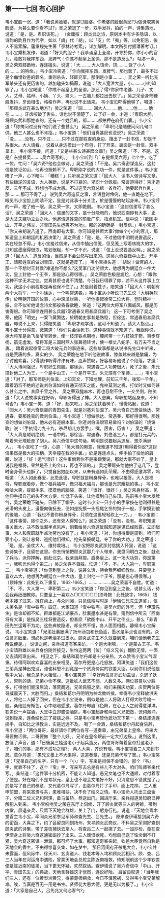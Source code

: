 ## 第一一七回 有心回护

韦小宝脸一沉，道：「我说黄脸婆，就是□脸婆。你老婆的脸很黄麽?为做诗取笑黄脸婆，为甚么要你看不过?」吴之荣退了一步，双手发抖，拍的一声，诗集落地，说道：「是，是。卑职该死。」
（金庸按：顾炎武之诗，原刻本中有许多隐语，以诗韵的韵目作为代字，如以「虞」代「胡」，以「支」代「夷」等，以免犯忌，後人不易索解。藩重规先生著「亭林诗考索」，详加解明。本文所引付据潘著考订。）
韦小宝乘机发作，喝道：「好大的胆子！我恭诵皇上圣谕，开导於你，你小小的官儿，竟敢对我摔东西，发脾气！你瞧不起皇上圣谕，那不是造反么?」
咕冬一声。吴之荣双膝跪地，连连磕头，说道：「大………大人饶命，饶………饶了小人的………的狗命。」韦小宝冷笑道：「你向我摔东西，发脾气，那也罢了，最多不过是个侮慢钦差的罪名，重则杀头，轻即充军，那倒是小事………」吴之荣一听比充军杀头还有更历害的，越加磕头如捣蒜，说道：「大人宽洪大量，小………小的知罪了。」韦小宝喝道：「你瞧不起皇上的圣谕，那还了得?你家中老婆、儿子、丈人，丈母、姑母、小姨、丫头、姘头，一古脑儿都拉出去砍了。」吴之荣全身筛糠般发抖，牙齿相击，格格作声，再也说不出话来。
韦小宝见吓得他够了，喝道：「那顾炎武在甚么地方?」吴之荣道：「回………回大人………他………他………他在………」牙齿咬破了舌头，话也说不清楚了，过了好一会，才道：「卑职大胆，将顾炎武和那姓查的，还有一个姓吕的，都………都拍押在府衙门裏。」韦小宝道：「你拷问过没有?他们说了些甚么?」
吴之荣道：「卑职只是随便问问几句口供。他三人甚么也不肯招。」韦小宝道：「他们当真甚麽也没说?」吴之荣道：「没………没有。只不过………只不过在那姓查的身边，搜出了一封书信，却是干系很大。大人请看。」说着从身边摸出一个布包，打了开来，裏面是一封信，双手呈上。
韦小宝不接，问道：「又是些甚么诗甚麽文章?」吴之荣道：「不，不是。这是广东提督吴………吴六奇写的。」
韦小宝听到「广东提督吴六奇」七个字，吃了一惊，忙问：「吴六奇?他也会做诗。」吴之荣道：「不是。吴六奇密谋造反，这封信是铁证如山，他再也抵赖不了。卑职刚才说的大功一件，就是这件事。」韦小宝唔了一声，心下暗叫：「糟糕！」只听吴之荣又道：「回大人：读书人做诗写文章，有些叛逆的言语，大人英断，说是不打紧的，卑职十分佩服。常言道得好：秀才造反，三年不成，料想也不成大患。不过这吴六奇总绾一省兵符，他要起兵作乱，那………那可不得了。」
说到吴六奇造反之事，言语登时伶俐，他一直跪在地下，眼见韦小宝脸上阴晴不定，显是对此事十分关注，於是慢慢的站起身来。韦小宝哼的一声，瞪了他一眼。吴之荣一惊，又即跪倒。
韦小宝道：「这封信里写了甚么话?」吴之荣道：「回大人：信里的文字，是十分隐晦的，他说西南即有大事，正是大丈夫建功立业之秋。他邀请这姓查的前赴广东，指点机宜。信中说：『欲图中山、开平之伟举，非青田先生运筹不为功』。那的的确确是一封反信。」韦小宝道：「你又来胡说八道了。西南即有大事，你可知是甚麽大事?你做个小小的官儿，那知道皇上和朝廷的机密决策?」吴之荣道：「是，是。不过他信中明明说要造反，实在轻忽不得。」韦小宝接过信来，从信中抽出信笺，但见笺上写着核桃大的字，只知这墨磨得很浓，笔划很粗，却一字不识，说道：「信上没说要造反啊。」吴之荣道：「回大人：造反的话，当然是不会公然写出来的。这吴六奇要做中山王，开平王，请那姓查的做刘青田，这就是造反了。」
韦小宝摇头道：「胡说！做官的人，那一个不想封王封侯?难道你不想么?这吴军门功劳很大，他想再为朝廷立一件大功，皇上封他一个王爷，那是忠心得很哪。」
吴之荣脸色极是尴尬，心想：「跟你这种不学无术之徒。尝真甚麽也说不清楚。今日我巳得罪了你，若不从这件事上立功，我这小小前程那是再也保不住了。」於是耐着性子，陪笑道：「回大人：明朝有两个大将军，一个叫徐达，一个叫常遇春。」韦小宝从小听说书先生说「大明英烈传」於明朝开国的故事，心中滚瓜烂熟，一听他提起徐常二位大将，登时精神一振，全不似听他诵念诗文那般昏昏欲睡，笑道：「这两位大将军八面威风，那是历害得很。你可知徐连用甚么兵器?常遇春又用甚麽兵器?」
这一下可考倒了吴之荣，他因「明史」一案飞黄腾达，於明朝史事甚是熟稔，但徐达、常遇春用甚麽兵器，却说不上来，只得陪笑道：「卑职才疏学浅，这可不知道了。请大人指点。」
韦小宝十分得意，微笑道：「你们只会读死书，这种事情就不知道了。我跟你说，徐大将军是岳飞岳爷爷转世，使一枝浑铁点钢枪，腰间带一十八枝狼牙箭，百步穿杨，箭无虚发。常将军是三国时燕人张翼德转世，使一根丈八蛇矛，有万夫不当之勇。」跟着说起徐常二将大破元兵的事迹来。这些故事都是从说书先生口中听来，自是荒唐的多，真实的少。
吴之荣跪在地下听他说故事，膝盖越来越是酸痛，为了讨他欢喜，只得装作听得津津有味，连声赞叹，好容易听他说了个段落，才道：「大人博闻强记，卑职好生佩服。那徐达、常遇春二人功劳很大，死了之後，朱元璋封他二人为王，一个是中山王，一个是开平王。朱元璋有个军师………」韦小宝道：「对了。那军师是刘伯温，上知天文，下知地理，前知三千年，後知一千年。」跟着滔滔不绝的述说刘伯温如何有通天彻天之能，鬼神莫测之机，打仗时又如何甚么甚么之中，甚麽千里之外。
吴之荣双腿麻木，再也忍耐不住，一交坐倒，陪笑道：「大人说故事实在好听，卑职听得出了神。大人恩典，卑职想站起身来，不知可否?」韦小宝一笑，道：「好，起来吧。」吴之荣扶着椅子，慢慢站起，说道：「回大人：吴六奇信裏的青田先生，就是刘基刘伯温了。吴六奇自己想做徐达、常遇春，要那姓查的做刘伯温。」韦小宝道：「想做徐达、常遇春，那好得很啊。那姓查的想做刘伯温，他未必有道般本事。你道刘伯温很容易做吗？刘伯温的『烧饼歌』说：『手执钢刀九十九，杀尽胡儿方罢手』，嘿，厉害，历害！」
吴之荣道：「大人真是聪明绝顶，一语中的。那徐达、常遇春，刘伯温三人，都是打元兵的，帮着朱元璋赶走了胡人。吴六奇信中这句话，明明是说要起兵造反，想杀满洲人。」
韦小宝吃了一惊，心道：「吴大哥的用意，我难道不知道?用得着你说?这封信果然是极大的把柄，天幸撞在我的手裏。」於是连连点头，伸手拍了拍他的肩膀，说道：「好！运气很好！这件事倘若你不是来跟我说，那就大事不妙了。皇上说我是福将，果然是圣上的金口，再也不错的。」
吴之荣肩头给他拍了这几下，登时全身骨头也酥了，只觉自出娘胎以来，从未有遇如此荣耀，不由得感激涕零，呜咽道：「大人如此眷爱，此恩此德，卑职就是粉身碎骨，也难以报答。大人是福将，卑职跟着你，做个福兵福卒，做只福犬福马，那也是光宗耀祖的事。」
韦小宝哈哈大笑，提起手来，摸摸他的脑袋，笑道：「很好，很好！」吴之荣身材高，见他伸手摸自己的头不大方便，忙低下头来，让他摸到自己头顶。先前韦小宝大发脾气，吴之荣跪下磕头，已除下了帽子，这时韦小宝一只小小的手掌按在他剃得甚是光滑的头皮上，漫慢向後抚去，便如是抚摸一头摇尾乞怜的狗子一般，手掌摸到他的後脑，心道：「我也不要你粉身碎骨，只须在这裏轻轻砍上一刀。」 ·
韦小宝道：「这件事情，除你之外，还有旁人得知么?」吴之荣道：「没有，没有。卑职知道事关重大，决不敢泄漏半点风声，倘若给吴六奇这反贼知道逆谋已经败露，立即起事，大人和卑职就半点功劳也没有了。」韦小宝道：「对，你想得很是周到。咱们可要小心，别让总督、巡抚他们得知，抢先呈报朝廷，夺了你的大功。」吴之荣道：「是，是。全仗大人，维持栽培。」
韦小宝把顾炎武那封信揣入怀里，说道：「这些诗集子，且留在这里。你去悄悄把顾炎武那几个人带来，我盘问明白之後，就点了兵马，派你押解，前赴北京。我亲自拜摺，启奏皇上。这一场大功劳，你是第一，我叨光也得个第二。」吴之荣喜不自胜，忙道：「不，不。大人第一，卑职第二。」韦小宝笑道：「你见到皇上之後，说甚么话，待会我再细细教你。只要皇上一喜欢△大，他想再为朝廷立一件大功，皇上封他一个王爷，那是忠心得很哪。」（顶峰按：此处到以下重复，1662-1665。）………………吴之荣喜不自胜。忙道：「不，不。大人第一，卑职第二。」韦小宝笑道：「你见到皇上之後，说甚么话，待会我再细细教你。只要皇上一喜欢△□□□□□□(顶峰按：此处缺字，1665）
钱老本接了过来，摊在桌上，与众同阅，只见信端写时是「伊璜仁兄先生道鉴」，信末署名是「雪中铁丐」四辽。大家知道「雪中铁丐」是吴六奇的外号，但「伊璜先生」是谁却都不知。群雄都是江湖豪杰，肚裏墨水甚是有限，猜到信中所云「西南将有大事」是指吴三桂将要造反，但甚麽「欲图中山、开平之伟业」，甚么「非青田先生运筹不为功」这些典故隐语，却全然不懂，各人面面相觑，静候韦小宝解说。
韦小宝笑道：「兄弟肚裏胀满了扬州汤包和长鱼面，墨水是半点也没有的。众位哥哥肚里，想必也是老酒多过墨水。顾炎武先生不久就要到来，咱们请他老先生解说便是。」
说话之间，亲兵报道有客来访，一个是大喇嘛，一个是蒙古王子。韦小宝请群雄以亲兵身份随伴接见，生怕这两两［位］「结义兄长」翻脸无情，一面又去请阿琪出来。
相见之下，桑结和葛尔丹却是十分亲热，大△赞韦小宝义气深重。待得阿琪欢欢喜喜的出来相见，葛尔丹更是心花怒放。阿琪笑道：「我们这位三弟真是神出鬼没，谁也料想不到竟是一个货真价实的钦差大臣。以前你们说他是朝中大官，我总是不大相信。」
韦小宝笑道：「幸好两位哥哥武功盖世，杀退了妖人，否则的话，兄弟小命不保。这批妖人武艺不弱，人数又多。两位哥哥以少胜多，打得他们屁滚尿流，落荒而逃，兄弟佩服之至。咱们来摆庆功宴，庆贺两位哥哥威震天下，大胜而归。」桑结和葛尔丹明明为神龙教听擒，幸得韦小宝释放洪夫人，将他二人掉了回来，但在韦小宝说来，倒似是他二人将敌人打得大败亏输一般。桑结脸有惭色，心中暗暗感激。葛尔丹却眉飞色舞，在心上人之前得意洋洋。
钦差说一声摆酒，大堂中立即盛设酒筵。韦小宝起身和两位义兄把盏，谀词潮涌，说到後来，连桑结也忘了被擒之辱。只是韦小宝再赞他武功天下第一，桑结却连连摇手，自知比之洪教主，实是远远不及。
喝了一会酒，桑结和葛尔丹起身告辞，韦小宝道：「两位哥哥，最好请你们两位各写一道奏章，由兄弟呈上皇帝。将来大哥要做活佛，二哥要做『整个儿好」，兄弟在皇帝跟前一定大打边鼓。」说到这里，放低了声音，道：「日後吴三桂这老小子起兵造反，两位哥哥帮着皇帝打这老小子，咱们的事，那有不成功之理?」
两人大喜，齐说有理。韦小宝领着二人来到书房。葛尔丹道：「愚兄文墨上不大来得，这道奏章，还是兄弟代写了罢。」韦小宝笑道：「兄弟自己的名字，只有一个『小』宇，写来是担保不会错的，那个『韦』字，就靠不住了，这个『宝』字，写来写去总是有些儿不大对头。咱们叫师爷来代写。」桑结道：「这件事十分机密，不能让人知道。愚兄文笔也不大通顺，对付着写了便是。好在咱们不是考状元，皇上也不理会文笔好不好，只消意思不错就是了。」於是写了自己的奏章，又代葛尔丹写了，由葛尔丹打了手印，画上花押。
三人重申前盟，将来富贵与共，患难相扶，决不负了结义之情。韦小宝命人托出三盘金子，分赠二位义兄和阿琪，备马备轿，恭送出门。回进厅来，亲兵报道吴知府已押解犯人到来。
韦小宝吩咐吴之荣在东厅上伺候，开了顾炎武等三人的铐镣，带到内堂，屏退亲兵，只留下天地会群雄，关上了门，躬身行礼，说道：「天地会青木堂香主韦小宝，牵同众兄弟参见军师和查先生、吕先生。」
原来查伊璜接到吴六奇的密函，大喜之下，约了吕留良同到扬州，来寻顾炎武商议，不料吴之荣刚好查到顾炎武的诗集，带了差衙捕快去拿人，将查吕二人一起擒了去。一加抄检，竟在查伊瓒身上将吴六奇这通密函抄了出来。三人愧恨欲死，均想自己送了性命倒不打紧，吴六奇这密谋一泄漏，那可坏了大事。那知道奇峯突起，钦差大臣竟然自称是天地会的香主，不由得惊喜交集，如在梦中。
那日河间府开杀龟大会，韦小宝并未露面，但风际中、徐天川、玄贞道人、钱老本等人均和顾炎武相识。顾、查、吕三人当年在河运舟中遇险，曾蒙天地会总舵主陈近南相救，待知眼前这个少年钦差便是陈近南的徒弟，当下更无怀疑，欢然叙话。查伊璜说了吴六奇信中「中山、开平、青田先生」的典故，天地含群雄这才恍然，连说好险。
吕留良叹道：「当年我们三人，还有一位黄梨洲黄兄，得蒙尊师相救，今日不慎惹祸，又得韦小宝兄弟解难。唉，当真是百无一用是书生。贤师徒大恩大德，更是无以为报了。」韦小宝道：「大家是自己人，吕先兆又何必客气?」